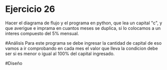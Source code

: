 # Ejercicio 26
Hacer el diagrama de flujo y el programa en python, que lea un capital "c", y que averigue e imprama en cuantos meses se duplica, si lo colocamos a un interes compuesto del 5% mensual.

#Análisis
Para este programa se debe ingresar la cantidad de capital de eso vamos a ir comprobando en cada mes el valor que lleva la condicion debe ser si es menor o igual al 100% del capital ingresado.

#Diseño
